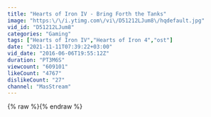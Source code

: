```yaml
---
title: "Hearts of Iron IV - Bring Forth the Tanks"
image: "https:\/\/i.ytimg.com\/vi\/D51212LJum8\/hqdefault.jpg"
vid_id: "D51212LJum8"
categories: "Gaming"
tags: ["Hearts of Iron IV","Hearts of Iron 4","ost"]
date: "2021-11-11T07:39:22+03:00"
vid_date: "2016-06-06T19:55:12Z"
duration: "PT3M6S"
viewcount: "609101"
likeCount: "4767"
dislikeCount: "27"
channel: "MasStream"
---
```

{% raw %}{% endraw %}
